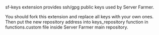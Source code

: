 sf-keys extension provides ssh/gpg public keys used by Server Farmer.

You should fork this extension and replace all keys with your own ones.
Then put the new repository address into keys_repository function in
functions.custom file inside Server Farmer main repository.
